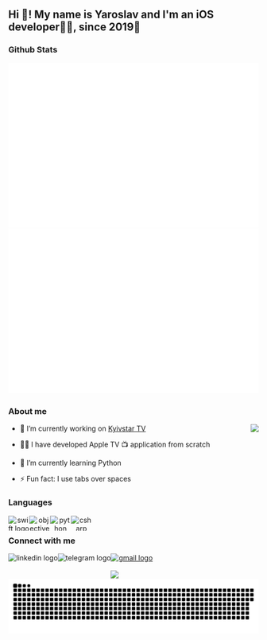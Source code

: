 <h2 align="left">Hi 👋! My name is Yaroslav and I'm an iOS developer👨‍💻, since 2019🚀</h2>

<h3 align="left">Github Stats</h2>
<div align="center">
<picture><source media="(prefers-color-scheme: auto)" srcset="https://raw.githubusercontent.com/lelonco/GitHub-Stats-Visualization/master/generated/auto/languages.svg"><img alt="Languages used by User Name" src="https://raw.githubusercontent.com/lelonco/GitHub-Stats-Visualization/master/generated/auto/languages.svg"></picture>
<picture><source media="(prefers-color-scheme: auto)" srcset="https://raw.githubusercontent.com/lelonco/GitHub-Stats-Visualization/master/generated/auto/overview.svg"><img alt="Languages used by User Name" src="https://raw.githubusercontent.com/lelonco/GitHub-Stats-Visualization/master/generated/auto/overview.svg"></picture>

</div>
<h3 align="left">About me</h2>
<div align="center">
    <img align="right" src="https://spotify-github-profile.vercel.app/api/view?uid=31j5clbhzsrfpm2sibptlcjowpbe&cover_image=true&theme=default&show_offline=false&background_color=121212&interchange=false" />
<div align="left">
    
- 🔭 I’m currently working on [Kyivstar TV](https://apps.apple.com/ua/app/kyivstar-tv/id1489731090?l=ru)
  
- 👨‍💻 I have developed Apple TV 📺 application from scratch

- 🌱 I’m currently learning Python  

- ⚡ Fun fact: I use tabs over spaces  

</div>
  <h3 align="left">Languages</h2>
  <img align="left" src="https://cdn.jsdelivr.net/gh/devicons/devicon/icons/swift/swift-original.svg" height="30" width="42" alt="swift logo"  />
  <img align="left" src="https://cdn.jsdelivr.net/gh/devicons/devicon/icons/objectivec/objectivec-plain.svg" height="30" width="42" alt="objectivec logo"  />
  <img align="left" src="https://cdn.jsdelivr.net/gh/devicons/devicon/icons/python/python-plain-wordmark.svg" height="30" width="42" alt="python logo"  />
  <img align="left" src="https://cdn.jsdelivr.net/gh/devicons/devicon/icons/csharp/csharp-original.svg" height="30" width="42" alt="csharp logo"  />
  <div align="left"> 
  </br>
    <h3 align="left">Connect with me</h2>
  <a href="mailto:fast.yarik@gmail.com" target="_blank">
    <img src="https://img.shields.io/static/v1?message=Gmail&logo=gmail&label=&color=D14836&logoColor=white&labelColor=&style=for-the-badge" height="35" alt="gmail logo"  />
  </a>
  <a href="https://www.linkedin.com/in/yaroslav-arkushenko/" target="_blank">
    <img align="left" src="https://img.shields.io/static/v1?message=LinkedIn&logo=linkedin&label=&color=0077B5&logoColor=white&labelColor=&style=for-the-badge" height="35" alt="linkedin logo"  />
  </a>
  <a href="https://t.me/imroslav" target="_blank">
    <img align="left" src="https://img.shields.io/static/v1?message=Telegram&logo=telegram&label=&color=2CA5E0&logoColor=white&labelColor=&style=for-the-badge" height="35" alt="telegram logo"  />
  </a>
    </br>
        </br>
  </div>
  <div align="left">
  <img align="left" src="https://komarev.com/ghpvc/?username=lelonco&style=for-the-badge"  />
</div>

<br clear="both">

<img src="https://raw.githubusercontent.com/lelonco/lelonco/output/snake.svg" alt="Snake animation" />
